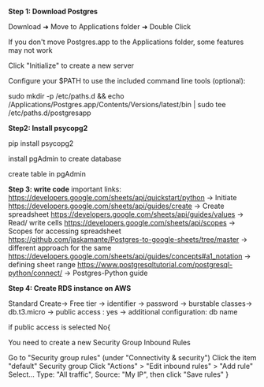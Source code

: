 **Step 1: Download Postgres**

Download   ➜   Move to Applications folder   ➜   Double Click

If you don't move Postgres.app to the Applications folder, some features may not work 

Click "Initialize" to create a new server

Configure your $PATH to use the included command line tools (optional):

sudo mkdir -p /etc/paths.d &&
echo /Applications/Postgres.app/Contents/Versions/latest/bin | sudo tee /etc/paths.d/postgresapp

**Step2: Install psycopg2**

pip install psycopg2

install pgAdmin to create database

create table in pgAdmin


**Step 3: write code**
important links:
https://developers.google.com/sheets/api/quickstart/python -> Initiate
https://developers.google.com/sheets/api/guides/create -> Create spreadsheet
https://developers.google.com/sheets/api/guides/values -> Read/ write cells
https://developers.google.com/sheets/api/scopes -> Scopes for accessing spreadsheet
https://github.com/jaskamante/Postgres-to-google-sheets/tree/master -> different approach for the same
https://developers.google.com/sheets/api/guides/concepts#a1_notation -> defining sheet range
https://www.postgresqltutorial.com/postgresql-python/connect/ -> Postgres-Python guide


**Step 4: Create RDS instance on AWS**

Standard Create-> Free tier -> identifier -> password -> burstable classes-> db.t3.micro -> public access : yes -> additional configuration: db name


if public access is selected No{

You need to create a new Security Group Inbound Rules

Go to "Security group rules" (under "Connectivity & security")
Click the item "default" Security group
Click "Actions" > "Edit inbound rules" > "Add rule"
Select... Type: "All traffic", Source: "My IP", then click "Save rules"
}